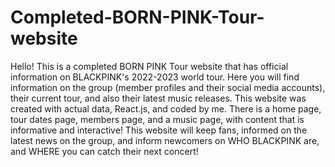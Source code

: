 # Completed-BORN-PINK-Tour-website

Hello! This is a completed BORN PINK Tour website that has official information on BLACKPINK's 2022-2023 world tour. Here you will find information on the group (member profiles and their social media accounts), their current tour, and also their latest music releases. This website was created with actual data, React.js, and coded by me. There is a home page, tour dates page, members page, and a music page, with content that is informative and interactive! This website will keep fans, informed on the latest news on the group, and inform newcomers on WHO BLACKPINK are, and WHERE you can catch their next concert!
